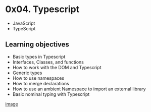 # 0x04. Typescript

- JavaScript
- TypeScript

## Learning objectives

- Basic types in Typescript
- Interfaces, Classes, and functions
- How to work with the DOM and Typescript
- Generic types
- How to use namespaces
- How to merge declarations
- How to use an ambient Namespace to import an external library
- Basic nominal typing with Typescript

[image](https://s3.amazonaws.com/alx-intranet.hbtn.io/uploads/medias/2019/12/baea85b5e9a9fb5c36ec.png?X-Amz-Algorithm=AWS4-HMAC-SHA256&X-Amz-Credential=AKIARDDGGGOUSBVO6H7D%2F20240313%2Fus-east-1%2Fs3%2Faws4_request&X-Amz-Date=20240313T134832Z&X-Amz-Expires=86400&X-Amz-SignedHeaders=host&X-Amz-Signature=e63e19d013dac4af314dbfa095634aaea0ec8033f62580efa95b1ff3c1ef5373)
